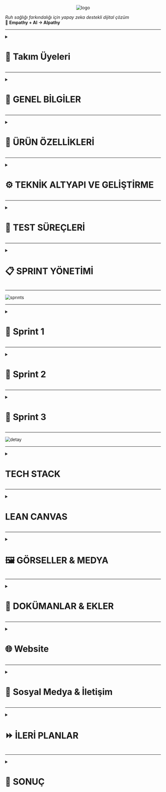 <p align="center">
  <img src="https://github.com/user-attachments/assets/4664d23e-f88c-4e9d-abd6-8cc3c7cbd031" alt="logo" />
</p>


*Ruh sağlığı farkındalığı için yapay zeka destekli dijital çözüm*  
🌱 **Empathy + AI → AIpathy**

---

<!--### 🧩 Takım İsmi
`[...]` <!-- Örn: MindCare Squad -->

<!-- ### 🖼️ Takım Logosu
`[...]` <!-- Örn: ![logo](assets/team-logo.png) -->
<details>
  <summary><h1>👥 Takım Üyeleri</h1></summary>
 
|    | <div align="center">İsim</div> | <div align="center">Rol</div> | <div align="center">İletişim</div> |
| :-----------: | :---------- | :---------- | :----------: |
| <img src="https://github.com/user-attachments/assets/2872bf8d-d092-4535-ac7d-e2e1a95d50cd" width="80" height="80"/> | Dilber Kartal | Scrum Master | [![linkedin](https://github.com/user-attachments/assets/3baa645a-33bc-4786-8327-cb0f92356f0a)](https://www.linkedin.com/in/dilberkartal/) [![GitHub](https://img.shields.io/badge/-GitHub-181717?logo=github&logoColor=white)](https://github.com/dilberkrtl) |
| <img src= "https://github.com/user-attachments/assets/5f44b19f-c839-40c0-a2a3-9201622af5b2" width="80" height="80"/> | Samed Tevin | Product Owner | [![linkedin](https://github.com/user-attachments/assets/3baa645a-33bc-4786-8327-cb0f92356f0a)](https://www.linkedin.com/in/samedtevin/) [![GitHub](https://img.shields.io/badge/-GitHub-181717?logo=github&logoColor=white)](https://github.com/samedTevin) |
| <img src="https://github.com/user-attachments/assets/9797faa1-2d9a-42bd-b8fa-b8f443bf1cdf" width="80" height="80"/> | Bengü Barış Balkan | Developer | [![linkedin](https://github.com/user-attachments/assets/3baa645a-33bc-4786-8327-cb0f92356f0a)](https://www.linkedin.com/in/bengu-baris-balkan-a17231236/) [![GitHub](https://img.shields.io/badge/-GitHub-181717?logo=github&logoColor=white)](https://github.com/BenguBarisBalkan) |
| <img src="https://github.com/user-attachments/assets/fd8a0e16-f6e7-4bb3-8567-b6288d296de0" width="80" height="80"/> | Elif Nur Arslançelik | Developer | [![GitHub](https://img.shields.io/badge/-GitHub-181717?logo=github&logoColor=white)](https://github.com/elifarslancelik) |
| <img src="https://github.com/user-attachments/assets/251695e2-db79-450a-8ecf-f76cf4e51bf0" width="80" height="80"/> | Selin Demir | Developer | [![linkedin](https://github.com/user-attachments/assets/3baa645a-33bc-4786-8327-cb0f92356f0a)](https://www.linkedin.com/in/selin-demir-961883218/) [![GitHub](https://img.shields.io/badge/-GitHub-181717?logo=github&logoColor=white)](https://github.com/Seliin366Seliin366) |
</details>

---

<details>
  <summary><h1>📌 GENEL BİLGİLER</h1></summary>

### 📱 Ürün / Uygulama İsmi
**AIpathy**  
*(Empathy kavramından ilham alınarak türetilmiştir)*

### 🧠 Ürün Logosu
<img width="1024" height="428" alt="logo_SON" src="https://github.com/user-attachments/assets/d6f43d0e-03bf-4a8e-bcd3-901ab27a6a0f" />


### 📘 Ürün Açıklaması
AIpathy, bireylerin ruh sağlığını günlük olarak izleyebilecekleri bir web platformudur. Günlük testler, yüz mimik analizi ve sesli konuşma duygu analizi gibi yapay zeka destekli yöntemlerle ruh halini analiz eder. Uygulama kişiye özel etkinlik önerileri sunar ve yüksek risk durumlarında bir sağlık kuruluşuna yönlendirir.

### 🪄 Uygulama Hikayesi
Sivil hayatta stresli, yoğun, yalnız ve monoton bir yaşam süren bireyler, genellikle ruhsal sorunlarını fark etmeden yaşamlarını sürdürür. AIpathy, bu kişilerin ruhsal durumunu her gün küçük adımlarla ölçerek erken teşhis, destek ve yönlendirme sağlar. Amaç, bireyi profesyonel yardıma ihtiyaç duymadan önce harekete geçirmektir.

### ❗ Problem ve Kullanıcı İhtiyacı
- **WHO’ya göre** dünyada yaklaşık 970 milyon insan ruhsal sorun yaşamaktadır.
- **TÜİK verilerine göre** Türkiye’de ruhsal sorun yaşayan bireylerin %65’i profesyonel destek almamaktadır.
- Psikolojik desteğe ihtiyaç duyan bireylerin %50’si (gelişmiş ülkelerde) ve %75’ten fazlası (gelişmekte olan ülkelerde) yardım alamamaktadır.
- AIpathy bu boşluğu doldurmayı hedefler.

### 🌍 Vizyon ve Misyon
- **Vizyon:** Bireylerin ruhsal sağlığını günlük olarak kolayca takip edebilecekleri güvenli ve erişilebilir bir platform sunmak.
- **Misyon:** Ruh sağlığı konusunda farkındalık yaratmak, erken teşhis sağlamak ve gerektiğinde profesyonel yönlendirme yapmak.

### 📱 Kullanım Senaryosu / Fonksiyonları
- Kullanıcı giriş yapar, günlük PHQ-9 testi çözer.
- Test sırasında yüzü analiz edilir.
- 10 saniyelik ses kaydı alınır ve analiz edilir.
- Test sonucu analiz edilir, risk skoru verilir.
- Risk düşükse etkinlik önerisi, yüksekse doktor paneline yönlendirme yapılır.
- Kullanıcı geçmiş test sonuçlarını görüntüleyebilir.

### 🔍 Temel İşlev / İkincil İşlev
- **Temel:** Günlük psikolojik testler ve AI analizleriyle ruh halinin değerlendirilmesi.
- **İkincil:** Yüz mimik analizi, sesli konuşmadan duygu çıkarımı, öneriler ve doktor yönlendirmeleri.

### 🎯 Hedef Kitle
- Üniversite öğrencileri
- Yoğun tempoda çalışan bireyler
- Psikolojik desteğe erişmekte zorlanan bireyler
- Ruhsal farkındalık kazanmak isteyen bireyler
- 18 yaş ve üzeri bireyler

### 🧍‍♂️ Kullanıcı Personaları
<!--`[...]` <!-- Persona dokümanları eklenecek -->
<table style="width: 100%; border-spacing: 24px; text-align: center;">

  <!-- Row 1 -->
  <tr>
    <td style="width: 50%;">
      <img src="https://github.com/user-attachments/assets/b8477cc4-c4bd-40ec-9387-44ab27e1c9fd" style="width: 100%; height: auto;">
    </td>
    <td style="width: 50%;">
      <img src="https://github.com/user-attachments/assets/fb5cce50-90bd-430c-a465-7f60babadfbf" style="width: 100%; height: auto;">
    </td>
  </tr>
  </table>


### 📢 Pazarlama Planı / Satış Stratejisi
- Başlangıçta ücretsiz kullanım ve temel özelliklerle beta sürüm
- Kullanıcı geri bildirimleriyle geliştirme
- İleri düzey özellikler için freemium model (pro analizler, geçmişe dönük grafikler)
- Doktor abonelik sistemi (geliştirilebilir)
- Üniversitelerle/psikolojik danışmanlık merkezleriyle iş birlikleri
</details>

---
<details>
  <summary><h1>🧠 ÜRÜN ÖZELLİKLERİ</h1></summary>

### Genel Özellikler
- Web tabanlı ve mobil uyumlu
- Günlük analiz mekanizması
- Yapay zeka destekli değerlendirme
- Sesli ve görsel analiz bir arada
- Profesyonel yönlendirme sistemi

### Kullanıcı Rolleri
- **Kullanıcı**: Giriş yapar, test çözerek analiz alır.
- **Doktor (planlanıyor)**: Yüksek riskli kullanıcıları görebilir, iletişim kurabilir.
- **Admin (planlanıyor)**: Platform yönetimi

### Güvenlik Özellikleri
- Email tabanlı doğrulama
- Giriş yapma / Kayıt olma
- Şifre kurtarma
- Verilerin güvenli saklanması

### Multi-language Desteği
- Türkçe
- İngilizce `Planlanıyor.`

---

## 🎯 AIpathy Özel Özellikler

### 📅 Günlük PHQ-9 Testi
- PHQ-9 anketi
- PDF çıkış alma
- Test zamanlayıcısı

### 🧍‍♀️ Mimik Analizi (Yüz Tanıma)
- OpenCV kullanılarak yüz algılama
- FER2013 dataset ile eğitim
- Yüzden duygu çıkarımı

### 🎤 Ses Analizi (Duygu Tespiti)
- Google Speech-to-Text API kullanımı
- TextBlob ile duygu analizi
- 10 saniyelik konuşma kaydı ile metne dönüştürme

### 📊 Risk Skoru ve Yönlendirme
- AI ile skor belirlenir
- Riskli durumlarda doktor yönlendirmesi yapılır

### 🌱 Öneri Sistemi
- Düşük riskte etkinlik önerileri (müzik, doğa yürüyüşü, meditasyon)

### 📈 Görselleştirme ve Güven Skoru
- Test sonucunun grafikle gösterilmesi (planlanıyor)
- Sistem güven skoru (planlanıyor)

## 👨‍⚕️ Doktor Paneli Özellikleri
`Planlama aşamasında`
- Riskli kullanıcıları takip etme
- Ses kaydını ve mimik analizini görme
- Not ekleme
- Görüşme başlatma

## 👤 Kullanıcı Modülü
- Giriş / Kayıt
- Profil bilgisi ekleme
- Şifre değiştirme
- Geçmiş test sonuçlarını görme
- Test PDF indirimi

## 🧪 Test ve Değerlendirme
- Test zamanlayıcısı
- Kamera-ses testi eş zamanlı çalıştırma
- Test iptal opsiyonu
- Kullanıcıdan sesli komutla test başlatma (planlanıyor)
</details>

---
<details>
  <summary><h1>⚙️ TEKNİK ALTYAPI VE GELİŞTİRME</h1></summary>

### 🔧 Kullanılan Teknolojiler
- **Python, JavaScript, HTML, CSS**
- **React.js** – Bileşen tabanlı modern kullanıcı arayüzü geliştirme framework'ü
- **Vite** – Hızlı geliştirme sunucusu ve build işlemi sağlayan modern web geliştirme aracı
- **Tailwind CSS** – Utility-first yaklaşımı ile modüler ve özelleştirilebilir CSS framework'ü
- **Google Fonts - Montserrat** – Modern, temiz ve okunabilir yazı tipi
- **Responsive Design** – Mobil uyumlu, tüm cihazlara optimize edilmiş grid + flex tabanlı arayüz yapısı

#### 🔍 Veri Bilimi ve Makine Öğrenimi
- **Pandas** – Veri temizleme ve analiz işlemleri için
- **NumPy** – Sayısal hesaplamalar ve veri manipülasyonu
- **Matplotlib / Seaborn** – Veri görselleştirme ve EDA (Exploratory Data Analysis)
- **TextBlob / VADER** – Duygu analizi için doğal dil işleme kütüphaneleri
- **OpenCV** – Görüntü işleme ve analiz
- **Scikit-learn** *(planlanıyor)* – ML modeli eğitimi ve test süreçleri
- **Jupyter Notebook** – Veri keşfi ve prototipleme için

#### 🗣️ Ses İşleme
- **Google Speech-to-Text API**
- **Elevenlabs API** – Türkçe sesli girdilerin metne çevrilmesi

#### ☁️ Backend ve Veritabanı 
- **MySQL**

#### 🤖 Yapay Zeka Destekleyici
- **Gemini AI** – Analiz sürecinde destekleyici API olarak düşünülüyor
</details>

---
<details>
  <summary><h1>🧪 TEST SÜREÇLERİ</h1></summary>

### 🔬 Test Planı

#### 📊 1. PHQ-9 Test Doğruluk Analizi
- Girdi verisiyle model çıktılarının PHQ-9 skorları ile korelasyonu
- Farklı kullanıcı tipleri için skor varyasyon analizi
- Yanıltıcı ya da eksik cevapların sonuçlara etkisi

#### 🎥 2. Kamera/Ses Entegrasyon Testleri
- Kamera/sesli kayıt başlatma/durdurma senaryoları
- Ses kaydında gecikme ve senkronizasyon testleri
- Farklı mikrofon/cihaz kombinasyonlarında stabilite testleri

#### ⚠️ 3. Edge-Case Senaryolar
- **Aşırı Sessizlik**: Uzun süreli sessizliğin sistem tepkisi (analiz başlatmama, uyarı vb.)
- **Aşırı Sesli Tepkiler**: Ani yüksek ses/tını değişimlerine karşı sistem kararlılığı
- **Karmaşık Duygular**: Hem pozitif hem negatif ifade içeren karmaşık ifadeler
- **Kötü Bağlantı**: Ağ kopması durumunda veri kaybı/test sonlandırma mantığı
- **Boş/Kısa Yanıtlar**: Yetersiz veriyle analiz yapılması durumu

#### 🔁 4. STT (Speech-to-Text) Testleri
- Türkçe'deki bölgesel aksanlarda doğruluk oranı
- Arka plan gürültüsünün etkisi
- Doğruluk yüzdesi hesaplama (WER - Word Error Rate ile)

#### 😊 5. Duygu Analizi Doğruluk Testi
- TextBlob / VADER çıktılarını manuel etiketli verilerle karşılaştırma
- Yanıltıcı cümlelerde analiz başarısı ("Sarcasm"/ironi tespiti gibi zayıf senaryolar)

#### 📱 6. UI/UX Kullanılabilirlik Testleri
- Farklı ekran çözünürlüklerinde kullanıcı arayüzü stabilitesi
- Mobil cihazlarda test akışının geçerliliği
- Geri bildirim butonları/test sonrası yönlendirme kontrolü
</details>

---
<details>
  <summary><h1>📋 SPRINT YÖNETİMİ</h1></summary>


### Ürün Vizyon Belgesi
`AIpathy.pdf` (Yüklenmiş durumda)

---

### App Map

![AIpathyAppMap](https://github.com/user-attachments/assets/d291a14e-8ee4-44f8-84e8-22b281617a59)

---

### Product Backlog

<table style="width: 100%; border-spacing: 24px; text-align: center;">

  <!-- Row 1 -->
  <tr>
    <td style="width: 50%;">
      <img src="https://github.com/user-attachments/assets/ececd35c-f571-48c1-8e7b-61e136993ece" style="width: 100%; height: auto;">
      <p>Backlog 1</p>
    </td>
    <td style="width: 50%;">
      <img src="https://github.com/user-attachments/assets/7658d1c7-d208-426d-8d53-8cd33c8b62e8" style="width: 100%; height: auto;">
      <p>Backlog 2</p>
    </td>
  </tr>

  <!-- Row 2 -->
  <tr>
    <td>
      <img src="https://github.com/user-attachments/assets/b2df357a-77f5-45f0-8b68-418b872fc799" style="width: 100%; height: auto;">
      <p>Backlog 3</p>
    </td>
    <td>
      <img src="https://github.com/user-attachments/assets/1881dc38-6b7b-4149-a765-9b561563c61d" style="width: 100%; height: auto;">
      <p>Backlog 4</p>
    </td>
  </tr>

  <!-- Row 3 -->
  <tr>
    <td>
      <img src="https://github.com/user-attachments/assets/af6078ca-4232-4a62-bcc8-77914dd8fb96" style="width: 100%; height: auto;">
      <p>Backlog 5</p>
    </td>
    <td>
      <img src="https://github.com/user-attachments/assets/491b732f-6ca0-4c70-a492-3e2977a2b811" style="width: 100%; height: auto;">
      <p>Backlog 6</p>
    </td>
  </tr>

  <!-- Row 4 -->
  <tr>
    <td>
      <img src="https://github.com/user-attachments/assets/35320799-5909-4ace-8cc3-7a623fd36981" style="width: 100%; height: auto;">
      <p>Backlog 7</p>
    </td>
    <td>
      <img src="https://github.com/user-attachments/assets/ca2b545c-0f21-4167-8678-215ea9622c8e" style="width: 100%; height: auto;">
      <p>Backlog 8</p>
    </td>
  </tr>

  <!-- Row 5 -->
  <tr>
    <td>
      <img src="https://github.com/user-attachments/assets/e010b5bd-8830-47fe-a6ea-2d50cc8339ab" style="width: 100%; height: auto;">
      <p>Backlog 9</p>
    </td>
    <td>
      <img src="https://github.com/user-attachments/assets/4dfe85f4-b3af-400f-820d-92a35efd9d92" style="width: 100%; height: auto;">
      <p>Backlog 10</p>
    </td>
  </tr>
</table>


---

### Daily Scrum Notları
`Whatsapp üzerinden gerçekleştirilmektedir.`
</details>

---
![sprınts](https://github.com/user-attachments/assets/193dc9d3-c15c-4177-a191-6d1fbf7a21ff)

---


<details>
  <summary><h1>🚀 Sprint 1</h1></summary>

  ---
<details>
    <summary><h2>Ekran Görüntüleri</h2></summary>

### Ana Sayfa
<table style="width: 100%; border-spacing: 24px; text-align: center;">

  <!-- Row 1 -->
  <tr>
    <td style="width: 50%;">
      <img src="https://github.com/user-attachments/assets/a634f112-6fbe-4ac3-b7bc-8a79f860accf" style="width: 100%; height: auto;">
      <p>Anasayfa 1</p>
    </td>
    <td style="width: 50%;">
      <img src="https://github.com/user-attachments/assets/8954e3e5-2760-43c6-abbc-892b500e831c" style="width: 100%; height: auto;">
      <p>Anasayfa 2</p>
    </td>
        <td style="width: 50%;">
      <img src="https://github.com/user-attachments/assets/6f3b1a97-117a-4d01-bac7-3a09df74b86e" style="width: 100%; height: auto;">
      <p>Anasayfa 3</p>
    </td>
  </tr>
</table>

---
### Giriş Yap Sayfası
![login](https://github.com/user-attachments/assets/8154cc5b-0c21-4803-90b8-edd21ae33da9)

---
### Kullanıcı Sayfası
![kullanıcı_page](https://github.com/user-attachments/assets/ec7a11c6-6953-41bd-ae9c-685b0e90d1e8)

---
### Doktor Sayfası
![doktor_page](https://github.com/user-attachments/assets/1d65067a-ec01-4116-acad-76c142f11352)

---
### Logo
![logo](https://github.com/user-attachments/assets/e692cb15-8d6a-41e7-99d7-8f6143784f7c)

  
</details>

---
<details>
      <summary><h2>Sprint 1 Backlog</h2></summary>
<table style="width: 100%; border-spacing: 24px; text-align: center;">

  <!-- Row 1 -->
  <tr>
    <td style="width: 50%;">
      <img src="https://github.com/user-attachments/assets/65fefcbe-c92d-4fdc-a9a2-f381b2041b5e" style="width: 100%; height: auto;">
    </td>
    <td style="width: 50%;">
      <img src="https://github.com/user-attachments/assets/2101b476-3401-4e10-b937-c2298bb6c4d8" style="width: 100%; height: auto;">
    </td>
  </tr>
  </table>
  </details>
  
---
<details>
      <summary><h2>Sprint 1 Daily Scrum</h2></summary>
 Daily scrum ekran görüntüleri: https://drive.google.com/drive/folders/1V2aDpiHToAQtLAmg0jeQKVFUCjDs7rAk?usp=sharing

  </details>

---

  <details>
    <summary><h2>📉 Burndown Grafikleri</h2></summary>

![sprint1_Burndown](https://github.com/user-attachments/assets/ce72ba6a-1657-49b1-b982-7bf9b0a8559b)

  </details>

---


**Sprint Notları:**
### ✅ Ürün ve Takım Süreci

- Takım ile birlikte ürün fikri beyin fırtınası yapılarak belirlendi.
- Ürün ismi olarak **"AIpathy"** seçildi ve oylama ile onaylandı.
- Basit bir logo tasarlandı, geliştirme sürecinde iyileştirilecek.
- Ürün tanımı, vizyonu ve amacı netleştirildi ve dökümantasyon haline getirildi.
- Ürün için hedef kitle tanımlandı (ör: genç yetişkin bireyler, mental destek arayan kullanıcılar) ve belgeye aktarıldı.
- Kullanıcı ihtiyaçlarını temsil eden **persona**(lar) oluşturuldu ve dokümante edildi.
- Takım içi roller netleştirildi: ML, Frontend, Backend, Deploy & Testing.
- GitHub reposu oluşturuldu ve `README.md` içerisine kurulum ve proje bilgileri eklendi.

---

### 🧠 Veri Bilimi / ML Çalışmaları

- PHQ-9 ve depresyon tespiti için toplam **3 veri seti** belirlendi.
- Veriler temizlendi, eksik veriler kontrol edildi ve kullanılabilir formatta etiketler eklendi/
- Seçilen veri setleri detaylı şekilde incelendi, uygun olmayan veriler elendi.
- **EDA (Exploratory Data Analysis)** süreci başlatıldı *(devam ediyor)*.
- STT (Speech-to-Text) altyapısı kuruldu. Türkçe sesli girdiler **ElevenLabs API** ile yazıya dönüştürülüyor.
- Duygu analizi modülü ve ML modeli eğitimi **Sprint 2'ye** aktarıldı.

---

### 💻 Proje Altyapısı ve Kurulum

- React.js + Vite kurulumu tamamlandı.
- Tailwind CSS entegrasyonu yapıldı.
- React Router DOM ile sayfa yönlendirmesi kuruldu.
- Frontend dosya ve klasör yapısı yapılandırıldı.
- Google Fonts (Montserrat) entegre edildi.
- Renk paleti ve animasyonlar belirlendi.
- Mobil uyumlu (responsive) tasarım başlatıldı.

---

### 🎨 UI & UX Çalışmaları

- Renk paleti oluşturuldu (lavanta, pastel mavi, açık yeşil, açık gri).
- Header, Footer, Hero bileşenleri tamamlandı.
- **Landing Page** bileşenleri tasarlandı.
- **Login** ekranı UI tasarımı ve validasyon kuralları tamamlandı.
- **Register** ekranı UI tasarımı tamamlandı.
- Kullanıcı tipi seçimi (User / Doctor) eklendi.
- Animasyonlar ve geçiş efektleri eklendi.

---

### 🔐 Kimlik Doğrulama Sistemi

- Login ve Register işlemleri yazıldı.
- JWT token üretimi ve yönetimi tamamlandı.
- Şifre güvenliği için **bcrypt hashing** sistemi entegre edildi.
- Token ve rol bazlı yetkilendirme için **middleware** fonksiyonları yazıldı.

---

### 📊 Dashboard & API Entegrasyonu

- Kullanıcı ve doktor panelleri tasarlandı.
- Backend endpoint'leri ile API bağlantısı sağlandı.
- Hata yönetimi ve yardımcı fonksiyonlar geliştirildi.
- Swagger kurulumu yapıldı, tüm endpoint’ler dökümante edildi.
- Swagger arayüzü üzerinden **manuel testler** gerçekleştirildi.

---

### 🛠️ Backend Geliştirme

- Kullanıcı kayıt, giriş, şifre sıfırlama, token doğrulama sistemleri geliştirildi.
- Rol bazlı erişim kontrolleri tamamlandı.
- MySQL kurulumu yapıldı, tablo yapısı oluşturuldu.
- SQL export dosyası hazırlandı ve versiyon kontrolüne dahil edildi.

---

### 🌐 Yayınlama ve Barındırma

- **Alan adı:** `aipathy.ai` domaini satın alındı.
- **Plesk Panel:** Hosting ve yönetim altyapısı yapılandırıldı.
- `vite build` sonrası çıkan dosyalar ile proje canlıya alındı.

---

- **Sprint İçinde Tamamlanması Beklenen Puan:**
  * `195` Puan

- **Sprint İçinde Tamamlanan Puan:**
  * `180` Puan

- **Sprint Gözden Geçirilmesi:**
  * ML tarafında temel veri altyapısı hazırlandı
  * STT entegrasyonu başarıyla tamamlandı
  * Web ve backend altyapısı büyük ölçüde kuruldu
  * EDA devam ediyor, duygu analizi ve model eğitimi sonraki sprinte kaydırıldı

- **Sprint Katılımcıları:**
    * Dilber	Kartal, Elif Nur	Arslançelik, Selin	Demir, Bengü Barış	Balkan, Samed	Tevin

- **Sprint Retrospektifi:**
  * ✅ Teknik temel başarıyla atıldı
  * ⏳ EDA tamamlandığında ML tarafı modelleme aşamasına geçebilecek
  * 📌 Sprint 2 için öncelik: Duygu analizi entegrasyonu + ilk model prototipi
</details>

----

<details>
  <summary><h1>🚀 Sprint 2</h1></summary>

  ---
<details>
    <summary><h2>Ekran Görüntüleri</h2></summary>
  
  ### Ana Sayfa
<table style="width: 100%; border-spacing: 24px; text-align: center;">

  <!-- Row 1 -->
  <tr>
    <td style="width: 50%;">
      <img src="https://github.com/user-attachments/assets/ead58d00-bf74-4980-b914-8d5ea452b4e1" style="width: 100%; height: auto;">
      <p>Anasayfa 1</p>
    </td>
    <td style="width: 50%;">
      <img src="https://github.com/user-attachments/assets/b9fc0a94-9770-435f-b4ac-c0c03f95f30d" style="width: 100%; height: auto;">
      <p>Anasayfa 2</p>
    </td>
        <td style="width: 50%;">
      <img src="https://github.com/user-attachments/assets/c0fdc178-302f-4010-a06c-ad88ce7d82e1" style="width: 100%; height: auto;">
      <p>Anasayfa 3</p>
    </td>
  </tr>
</table>

---
### Giriş Yap Sayfası
![login](https://github.com/user-attachments/assets/95b99884-5697-4747-8405-66b3ca817e87)

---
### Şifremi Unuttum Sayfası
![password](https://github.com/user-attachments/assets/521c1d4f-60ed-461a-aa49-c289877baae4)

---
### Kayıt Ol Sayfası
![register](https://github.com/user-attachments/assets/df235558-8234-4e57-9c11-d419357693b8)

---
### Genel Bakış Sayfası
![dashboard](https://github.com/user-attachments/assets/2088f0d7-08fa-4f43-a5e0-d3ccf4cadd54)

---
### Ai Asistan Sayfası
![ai](https://github.com/user-attachments/assets/b9b722e1-9934-47d4-b2c1-b87d888c7fab)

---
### Testler Sayfası
![test](https://github.com/user-attachments/assets/269a6e0e-bd86-4a08-bffc-737208984029)

---
### Ayarlar Sayfası
![settings](https://github.com/user-attachments/assets/7fe75acc-f512-404a-b56f-7e06e9d7339a)

</details>

---
<details>
      <summary><h2>Sprint 2 Daily Scrum</h2></summary>
Daily scrum ekran görüntüleri: https://drive.google.com/drive/folders/1rfYZUojwLwtIV_8ZCfEu_0Kug4CaycU4?usp=sharing

  </details>

---
  <details>
    <summary><h2>📉 Burndown Grafikleri</h2></summary>

![Burndown Chart](https://github.com/user-attachments/assets/f4bd5429-e160-40e2-9c25-c570a1b7ccd3)


  </details>


---

**Sprint Notları:**
### 🧭 Ürün ve Planlama Süreçleri

* Web sitesinde yer alacak tüm sayfalar belirlendi ve içerikleri netleştirildi.
* Uygulama için ürün haritası oluşturuldu.
* Her sayfa için ön yüz tasarım planı yapıldı.
* İncelenecek psikolojik testler araştırıldı ve kategorilere ayrıldı.
* Her test kategorisine ait veri setleri hazırlandı ve içerikleri düzenlendi.

---

### 🎨 Frontend (Ön Yüz) Geliştirmeleri

* Kullanıcı ve doktor dashboard bileşenleri modern ve işlevsel biçimde tasarlandı.
* Logo ve marka görselleri oluşturularak arayüzle entegre edildi.
* Testler sayfası kullanıcı dostu şekilde kartlar ve yönlendirme butonlarıyla geliştirildi.
* Scroll-to-bottom fonksiyonu ve tab geçişleri gibi kullanıcı deneyimini artıran detaylar eklendi.
* Yapay zeka destekli sohbet arayüzü (chat interface) tasarlandı.
* Tüm arayüzde UI/UX tasarımları (butonlar, formlar, renkler, tipografi) yenilendi.
* Profil ve ayarlar sayfalarında görsel ve fonksiyonel iyileştirmeler yapıldı.
* Mobil/tablet/masaüstü için responsive optimizasyonlar tamamlandı.
* Kod refactor işlemleriyle okunabilirlik ve sürdürülebilirlik artırıldı.
* CI/CD entegrasyonu ile otomatik build & deploy sistemleri kuruldu.
* Güvenlik açıkları (client-side manipulation) giderildi.
* Performans optimizasyonları ve genel hata ayıklamaları yapıldı.

---

### 🔐 Backend (Arka Yüz) Geliştirmeleri

* JWT ile kimlik doğrulama, oturum yönetimi ve şifreleme altyapısı geliştirildi.
* Kullanıcı, doktor, analiz ve test gibi temel veri modelleri oluşturuldu.
* RESTful API endpoint'leri geliştirildi ve Swagger dokümantasyonu hazırlandı.
* Veritabanı şemaları ve ilişkileri tasarlandı, optimizasyonlar yapıldı.
* Sequelize, migration, connection pooling ve veri doğrulama süreçleri entegre edildi.
* Şifre sıfırlama, e-posta güncelleme, doğrulama gibi gelişmiş kullanıcı özellikleri eklendi.
* Hata yönetimi, validasyon mekanizmaları ve rate limiting güvenlik önlemleri entegre edildi.
* XSS/CSRF gibi güvenlik açıklarına karşı korumalar uygulandı.
* Docker & docker-compose ile container tabanlı geliştirme ortamı kuruldu.
* CI/CD süreçleri backend için de yapılandırıldı.
* Kod temizliği, refactor ve sürdürülebilirlik iyileştirmeleri yapıldı.

---

### 📊 Veri ve Modelleme Çalışmaları (ML)

* Gönderilen verilerle ilk modeller eğitildi.
* Farklı veri kaynaklarını işlemek için ML pipeline oluşturuldu.
* STT (Speech-to-Text) ile Gemini entegrasyonu sağlandı.
* MP3 ses verilerinden duygu analizi alabilen sistem geliştirildi.
* STT + duygu analiz modelleri için ilk API yazıldı.
* Yapay veriler oluşturulup normalize edilerek ön işlemden geçirildi.

---

### ⚙️ Diğer Teknik Geliştirmeler

* Sayfa ve bileşen geçişleri optimize edildi.
* Şifre sıfırlama, güncelleme ve e-posta yönetim arayüzü geliştirildi.
* Birim, entegrasyon ve API testleri yazıldı.
* Qodana ile frontend-backend hata analizi yapıldı ve düzeltmeler sağlandı.

---
 
- **Sprint İçinde Tamamlanması Beklenen Puan:**
  * `275` Puan

- **Sprint İçinde Tamamlanan Puan:**
  * `275` Puan

- **Sprint Gözden Geçirilmesi:**

    * Web sitesinin mimarisi detaylandırıldı, sayfa yapıları netleştirildi.
    * Psikolojik testler detaylı biçimde sınıflandırıldı, test başlıkları ve içerikleri üretildi.
    * Yapay zeka modüllerinde duygu analizi sisteminin temel entegrasyonu sağlandı.
    * STT modeli başarıyla çalıştırıldı, ses kaydından analiz alınmaya başlandı.
    * Frontend tarafında modern ve kullanıcı dostu test ekranları geliştirildi.
    * Arayüzler hem işlevsel hem de estetik hale getirildi.
    * Backend tarafında şifre sıfırlama, kimlik doğrulama ve veri yönetimi modülleri geliştirildi.
    * Veritabanı yapısı oturtuldu, tüm modellerle entegre edildi.
    * Otomasyon ve güvenlik açısından tüm platform CI/CD, Docker ve güvenlik önlemleriyle donatıldı.
    * İlk yapay zeka API’leri çalışır hale getirildi.
    * Proje teknik temelde işlevsel hale geldi, sonraki sprintte duygu modeli geliştirmesi yapılacak.

- **Sprint Katılımcıları:**
    * Dilber	Kartal, Elif Nur	Arslançelik, Selin	Demir, Bengü Barış	Balkan, Samed	Tevin

- **Sprint Retrospektifi:**
    #### 🔧 **Backend**

     * Yeni test tipleri için `validTypes` ve validasyon yapısına `narsisizm_testi`, `borderline_kisilik_testi` gibi seçenekler eklenecek.
     * ENUM alanlar güncellenerek veritabanı yapısı esnetilecek.
     * Test sonuçlarının yorumlanması için yeni analiz fonksiyonları yazılacak.

    #### 🎨 **Frontend**

     * Test sonucu ekranında görsel destekli mini sonuç kutucuğu, altında “Sonuçlarım sayfasına git” yönlendirmesi ile birlikte gösterilecek.
     * “Diğer Testlere Göz At” ve “Terapistin ile Eşleş” butonları eklenecek.
     * Scrollable (yatay kaydırmalı) test kutucukları için Swiper.js veya Glide.js gibi kütüphanelerden biri kullanılacak.
     * Sayfa içerikleri için modern UI/UX bileşenleriyle tasarım güçlendirilecek.

    #### 📄 **İçerik Geliştirmeleri**

     * “Hastalıklar Bilgilendirme”, “Hakkımızda”, “Bize Katılın”, “Nasıl Çalışır”, “Sıkça Sorulan Sorular” gibi sayfaların içerikleri yazılacak ve sistemde kullanılabilir hale getirilecek.

    #### 🛡 **Güvenlik ve Performans**

     * API güvenliği için input kontrolü, rate limit, CORS yapılandırmaları güncellenecek.
     * Loglama, hata takibi ve sağlık kontrol sistemleri kurulacak.
     * API’lerde versiyonlama, pagination, caching ve sıralama özellikleri eklenecek.
     * PM2, Docker, CI/CD ile production ortamına geçiş süreci başlatılacak.
</details>

----

<details>
  <summary><h1>🚀 Sprint 3</h1></summary>

  ---
<details>
    <summary><h2>Ekran Görüntüleri</h2></summary>
 
### Ana Sayfa Sayfası
<table style="width: 100%; border-spacing: 24px; text-align: center;">

  <!-- Row 1 -->
  <tr>
    <td style="width: 50%;">
      <img src="https://github.com/user-attachments/assets/11cba52b-c610-4e28-9e0a-bb6f44fae27a" style="width: 100%; height: auto;">
    </td>
    <td style="width: 50%;">
      <img src="https://github.com/user-attachments/assets/34e48d58-6bee-4ae1-b339-84098ba3d284" style="width: 100%; height: auto;">
    </td>
        <td style="width: 50%;">
      <img src="https://github.com/user-attachments/assets/89c024ab-619a-498d-8c1c-5ce8d10dfa11" style="width: 100%; height: auto;">
    </td>
  </tr>
  <tr>
    <td style="width: 50%;">
      <img src="https://github.com/user-attachments/assets/b3c8ce9c-137d-4e45-80a5-fbd4d290d730" style="width: 100%; height: auto;">
    </td>
    <td style="width: 50%;">
      <img src="https://github.com/user-attachments/assets/8631ffd7-8ae8-4be1-a310-b6344c760fd0" style="width: 100%; height: auto;">
    </td>
      <td style="width: 50%;">
        <img src="https://github.com/user-attachments/assets/be0ca1ca-5c89-464b-bf95-fc23fe5c9e65" style="width: 100%; height: auto;">
    </td>
  </tr>
  <tr>
    <td style="width: 50%;">
      <img src="https://github.com/user-attachments/assets/81b91f7b-b4ed-4bc2-82cf-dbe94a26c646" style="width: 100%; height: auto;">
    </td>
    <td style="width: 50%;">
      <img src="https://github.com/user-attachments/assets/927fc85c-c3c8-4527-adb8-aac17bfe303b" style="width: 100%; height: auto;">
    </td>
        <td style="width: 50%;">
      <img src="https://github.com/user-attachments/assets/52d6acc4-d92d-4348-8bfd-af83dd2a8b7f" style="width: 100%; height: auto;">
    </td>
  </tr>
  <tr>
    <td style="width: 50%;">
      <img src="https://github.com/user-attachments/assets/4426154f-d06a-485d-8a3f-ae4b86037ac6" style="width: 100%; height: auto;">
    </td>
    <td style="width: 50%;">
      <img  <img width="1838" height="895" alt="anasayfa (11)" src="https://github.com/user-attachments/assets/081f9c83-7e49-4d6c-acb6-632e061310ae" />
    </td>
  </tr>
  </table>

---
### Hastalıklar Sayfası
<table style="width: 100%; border-spacing: 24px; text-align: center;">

  <!-- Row 1 -->
  <tr>
    <td style="width: 50%;">
      <img src="https://github.com/user-attachments/assets/5749bef0-cea6-4dea-8165-32544ddba0ae" style="width: 100%; height: auto;">
    </td>
    <td style="width: 50%;">
      <img src="https://github.com/user-attachments/assets/2a4532c2-2b69-4acc-bf65-44ba32511710" style="width: 100%; height: auto;">
    </td>
  </tr>
</table>

---
### Hakkımızda Sayfası
<table style="width: 100%; border-spacing: 24px; text-align: center;">

  <!-- Row 1 -->
  <tr>
    <td style="width: 50%;">
      <img src="https://github.com/user-attachments/assets/08f9f62a-ee8f-4c71-a7bd-ff500a9529ed" style="width: 100%; height: auto;">
    </td>
    <td style="width: 50%;">
      <img src="https://github.com/user-attachments/assets/3a9a5ecd-680b-451f-8189-e263c1d98453" style="width: 100%; height: auto;">
    </td>
        <td style="width: 50%;">
      <img src="https://github.com/user-attachments/assets/9a04f024-0517-4d73-91b4-37aabcda1b8a" style="width: 100%; height: auto;">
    </td>
        <td style="width: 50%;">
      <img src="https://github.com/user-attachments/assets/396d5afe-bfd6-4e31-a2dd-56ac171dae5e" style="width: 100%; height: auto;">
    </td>
    <td style="width: 50%;">
      <img src="https://github.com/user-attachments/assets/30315ad3-9ed0-451d-ab74-421bf50b6f1c" style="width: 100%; height: auto;">
    </td>
        <td style="width: 50%;">
      <img  src="https://github.com/user-attachments/assets/dfe915f5-d19c-4b13-a481-8fd51076f99a" style="width: 100%; height: auto;">
    </td>
  </tr>
</table>

---
### Nasıl Çalışır? Sayfası
<table style="width: 100%; border-spacing: 24px; text-align: center;">

  <!-- Row 1 -->
  <tr>
    <td style="width: 50%;">
      <img src="https://github.com/user-attachments/assets/0c7b1e70-b6ec-4aa0-8ece-08e616815bce" style="width: 100%; height: auto;">
    </td>
    <td style="width: 50%;">
      <img src="https://github.com/user-attachments/assets/bf54d22d-18b3-4768-95de-68f781d23c00" style="width: 100%; height: auto;">
    </td>
        <td style="width: 50%;">
      <img src="https://github.com/user-attachments/assets/7c6816bb-83f5-48a8-9530-70ab4b39ed54" style="width: 100%; height: auto;">
    </td>        
    <td style="width: 50%;">
      <img src="https://github.com/user-attachments/assets/4b1c4978-0697-4763-85f5-df8993f0d52b" style="width: 100%; height: auto;">
    </td>
  </tr>
</table>

---
### Sıkça Sorulan Sorular Sayfası
<table style="width: 100%; border-spacing: 24px; text-align: center;">

  <!-- Row 1 -->
  <tr>
    <td style="width: 50%;">
      <img src="https://github.com/user-attachments/assets/2a9346df-bcab-4938-8653-7881b435bfe8" style="width: 100%; height: auto;">
    </td>
    <td style="width: 50%;">
      <img src="https://github.com/user-attachments/assets/7c13e2ac-4684-4371-bed0-a8762afc63e5" style="width: 100%; height: auto;">
    </td>
        <td style="width: 50%;">
      <img src="https://github.com/user-attachments/assets/112fc5aa-7b95-4b31-a02b-0b046d61e398" style="width: 100%; height: auto;">
    </td>
  </tr>
</table>

---
### Testler Sayfası
<table style="width: 100%; border-spacing: 24px; text-align: center;">

  <!-- Row 1 -->
  <tr>
    <td style="width: 50%;">
      <img src="https://github.com/user-attachments/assets/706cdd36-2f7d-4ef3-83a2-f695eabc2ebc" style="width: 100%; height: auto;">
    </td>
    <td style="width: 50%;">
      <img src="https://github.com/user-attachments/assets/fad86de7-c124-4104-8fe8-d2745e7b3582" style="width: 100%; height: auto;">
    </td>
        <td style="width: 50%;">
      <img  src="https://github.com/user-attachments/assets/e11cac98-014e-44b7-b2b7-5e83efd77b8b" style="width: 100%; height: auto;">
    </td>
  </tr>
</table>

---
### Blog Sayfası
<table style="width: 100%; border-spacing: 24px; text-align: center;">

  <!-- Row 1 -->
  <tr>
    <td style="width: 50%;">
      <img src="https://github.com/user-attachments/assets/3aa58d16-fd0a-4ff3-8061-accd1c9c5f57" style="width: 100%; height: auto;">
    </td>
    <td style="width: 50%;">
      <img src="https://github.com/user-attachments/assets/e2d3dcd9-79df-488e-abe2-f63b259035ee" style="width: 100%; height: auto;">
  </tr>
</table>


---
### Giriş - Kayıt Ol Sayfası - Şifremi Unuttum
<table style="width: 100%; border-spacing: 24px; text-align: center;">

  <!-- Row 1 -->
  <tr>
    <td style="width: 50%;">
      <img src="https://github.com/user-attachments/assets/2e4bb852-953b-426d-9c71-a16048343fa0" style="width: 100%; height: auto;">
    </td>
    <td style="width: 50%;">
      <img src="https://github.com/user-attachments/assets/2be6e262-6b33-4fb2-98c7-5e9ff51fa450" style="width: 100%; height: auto;">
    </td>
        <td style="width: 50%;">
      <img src="https://github.com/user-attachments/assets/07af00fa-ca85-479d-b64f-807321ca5c59" style="width: 100%; height: auto;">
    </td>
  </tr>
</table>


---
### Kullanıcı Paneli Sayfası
<table style="width: 100%; border-spacing: 24px; text-align: center;">

  <!-- Row 1 -->
  <tr>
    <td style="width: 50%;">
      <img src="https://github.com/user-attachments/assets/bf1e5e2b-181f-4636-bb29-5a872e19b438" style="width: 100%; height: auto;">
      <p>Kullanıcı Paneli Hastalar Sayfası 1</p>
    </td>
    <td style="width: 50%;">
      <img src="https://github.com/user-attachments/assets/8d61b853-c994-44c8-9cb6-5ace2d03071f" style="width: 100%; height: auto;">
      <p>Kullanıcı Paneli Testler Sayfası 1</p>
    </td>
    <td style="width: 50%;">
      <img  src="https://github.com/user-attachments/assets/df452939-932a-4adb-9725-0b8e024a280a" style="width: 100%; height: auto;">
      <p>Kullanıcı Paneli Ai Sohbet Sayfası 1</p>
    </td>
  </tr>
</table>

---
### Doktor Paneli Sayfası
<table style="width: 100%; border-spacing: 24px; text-align: center;">

  <!-- Row 1 -->
  <tr>
    <td style="width: 50%;">
      <img src="https://github.com/user-attachments/assets/ddacafb4-30ea-41ec-9e95-00267c72f37d" style="width: 100%; height: auto;">
      <p>Doktor Paneli Hastalar Sayfası</p>
    </td>
    <td style="width: 50%;">
      <img src="https://github.com/user-attachments/assets/43d28a09-7798-4946-b930-9fc7b3ab438e" style="width: 100%; height: auto;">
      <p>Doktor Paneli Analitik Sayfası</p>
    </td>
    <td style="width: 50%;">
      <img src="https://github.com/user-attachments/assets/8c62bc6e-1aec-4aa8-be29-697e4e760bc6" style="width: 100%; height: 
auto;">
      <p>Doktor Paneli Ai Sohbet Sayfası</p>
    </td>
    <td style="width: 50%;">
      <img src="https://github.com/user-attachments/assets/57601365-86c8-48f6-9b0d-2f87bf84ebc3" style="width: 100%; height: auto;">
      <p>Doktor Paneli Uyarılar Sayfası</p>
    </td>
  </tr>
</table>


---
### Ayarlar Sayfası
<table style="width: 100%; border-spacing: 24px; text-align: center;">

  <!-- Row 1 -->
  <tr>
    <td style="width: 50%;">
      <img src="https://github.com/user-attachments/assets/f065d850-1998-4faf-9c90-122036184e3f" style="width: 100%; height: auto;">
    </td>
  </tr>
</table>


---
### Veri Tabanı Kısmı
<table style="width: 100%; border-spacing: 24px; text-align: center;">

  <!-- Row 1 -->
  <tr>
    <td style="width: 50%;">
      <img src= "https://github.com/user-attachments/assets/55f676b4-05d3-450d-8363-4d319a434920" style="width: 100%; height: auto;">
    </td>
    <td style="width: 50%;">
      <img src = "https://github.com/user-attachments/assets/663ff32f-7368-4a8a-ba9f-f5ae265cfad6" style="width: 100%; height: auto;">
    </td>
    <td style="width: 50%;">
      <img src="https://github.com/user-attachments/assets/83977753-47f4-4fec-a28a-7dff4df1bab4" style="width: 100%; height: auto;">
    </td>
    <td style="width: 50%;">
      <img src="https://github.com/user-attachments/assets/9c8e2ac4-05a0-4028-bd19-79da1b1e33c2" style="width: 100%; height: auto;">
    </td>
  </tr>
</table>

---
</details>

---
<details>
      <summary><h2>Sprint 3 Daily Scrum</h2></summary>
Daily scrum ekran görüntüleri: https://drive.google.com/drive/folders/1bY7WiM6iaL0W1ZrV7SX0SEFU9XpbAb5V?usp=sharing

  </details>

---
  <details>
    <summary><h2>📉 Burndown Grafikleri</h2></summary>
<img width="1838" height="625" alt="sprint3_Burndown" src="https://github.com/user-attachments/assets/4d8c6e53-9ea3-474c-8ea4-f732941e8751" />


  </details>

---

- **Sprint Notları:**
* API güvenliği kapsamında rate limiting, input validation (express-validator), CORS yapılandırması ve Helmet ile HTTP güvenlik başlıkları eklendi.  
* Loglama, hata takibi, sağlık kontrolleri ve performans izleme mekanizmaları aktif edildi.  
* Üretim ortamı PM2, Docker ve CI/CD entegrasyonları ile yapılandırılarak optimize edildi.  
* API’ye pagination, arama, sıralama, caching ve versiyonlama özellikleri başarıyla eklendi.  
* Psikolojik test modülleri entegre edilerek sonuç gösterimi ve skor hesaplama sistemleri geliştirildi.  
* Blog sistemi oluşturularak yazı listeleme, detay sayfası, kategori filtreleme ve popüler içerik özellikleri entegre edildi.  
* Scikit-learn ile eğitilen modeller, FastAPI üzerinden çalışan backend'e entegre edildi.  
* Ses analizi modülü geliştirildi; MIME türü kontrolü, maksimum boyut sınırı (10MB) ve duygu analizi entegrasyonu sağlandı.  
* Dosya yükleme sistemi oluşturuldu ve yüklenen içeriklerin yönetimi `fs` üzerinden sağlandı.  
* JWT tabanlı kimlik doğrulama, bcryptjs ile şifreleme ve RBAC ile rol tabanlı erişim sistemi kuruldu.  
* Frontend tarafında test senaryoları yazılarak test yönetimi başlatıldı.  
* UI/UX revizyonları tamamlandı; gösterge paneli ve genel arayüz iyileştirildi.  
* Sosyal medya hesapları açılarak tanıtım süreci başlatıldı.  
* Teknoloji yığını (tech stack), iş modeli (business model) ve uygulama haritası (app map/tree) belgelendi.  
* Girişime dönüşüm süreci kapsamında yalın kanvas (Lean Canvas) dokümanı hazırlandı.  
* Uygulama için yeni logo tasarlanarak frontend'e entegre edildi.  
* Kullanıcı Sözleşmesi, Gizlilik Politikası ve Çerez Politikası hazırlandı.  
* GitHub deposu proje yapısına uygun olarak düzenlendi.  
* Demo videosu hazırlanması için planlamalar yapıldı.(ingilizce - Türkçe)

- **Sprint İçinde Tamamlanması Beklenen Puan:**
  * `295` Puan

- **Sprint İçinde Tamamlanan Puan:**
  * `295` Puan

- **Sprint Gözden Geçirilmesi:**
   * Genel olarak sprint hedeflerine ulaşıldı.  
   * Görsel işleme ve videodan duygu analizi tamamlanamadı, gelecek sprintlere bırakıldı.  
   * Yeni rahatsızlık testleri ve veri ön işleme başarıyla tamamlandı.  
   * Doktor paneli işlevsel, ancak hasta-uzman seans entegrasyonu için çalışmalar devam ediyor.
   * Planlanan modüllerin büyük kısmı başarıyla tamamlandı.  
   * Görsel işleme ve videodan duygu analizi kısmı sprint içinde tamamlanamadı.  
   * Mimik analizi ve seans sistemi gibi ileri seviye fonksiyonlar için altyapı çalışmaları başlatıldı.  
   * Uygulamanın ürünleşmesi ve girişim haline gelmesi yönünde büyük adımlar atıldı (tanıtım sitesi, sosyal medya, yalın kanvas, yasal belgeler).

- **Sprint Katılımcıları:**
    * Dilber	Kartal, Elif Nur	Arslançelik, Selin	Demir, Bengü Barış	Balkan, Samed	Tevin

- **Sprint Retrospektifi:**
   * **İyi:** Teknik altyapı güçlendirildi, ürün kimliği oluşturuldu ve tanıtım faaliyetleri başlatıldı.  
   * **Zorlayıcı:** Mimik analizi ve görsel işleme süreçlerinde zaman kısıtı yaşandı.  
   * **Öğrenilenler:** Uygulama sadece teknik değil, aynı zamanda bir girişim olarak da planlanmalı.  
   * **İyileştirme:** Erken planlama ile eksik kalan analiz modüllerine daha fazla odak sağlanabilir.
</details>

----

![detay](https://github.com/user-attachments/assets/9e2f5692-3ccd-4a4b-bdce-ee5ec3f22085)

----
<details>
  <summary><h1>TECH STACK</h1></summary>
<img width="7104" height="2786" alt="aipathyStack" src="https://github.com/user-attachments/assets/7a81a54d-a8ec-460f-bd12-a53feec224a5" />

</details>

----
<details>
  <summary><h1>LEAN CANVAS</h1></summary>
<img width="6352" height="4254" alt="AipathyBusiness" src="https://github.com/user-attachments/assets/3d6a1e95-d481-4fd9-bcd0-06e47fdec391" />
</details>

----
<details>
  <summary><h1>🖼️ GÖRSELLER & MEDYA</h1></summary>

- Tanıtım Videosu  

https://github.com/user-attachments/assets/1a2f0ae5-c074-488f-86af-1f7bbf0589d3



### 🎨 Tasarım & Marka Renk Paleti
| Amaç             | Renk Kodları |
|------------------|--------------|
| Arka Plan        | `#1c1c1e`    |
| Vurgu Rengi      | `#32cd32`    |
| Ana Metin        | `#f5f5f5`    |
| Kart Arka Planı  | `#2a2a2c`    |
| İkincil Metin    | `#d1d1d1`    |
</details>

---
<details>
  <summary><h1>📎 DOKÜMANLAR & EKLER</h1></summary>

- [AIpathy Dökumanı](https://github.com/user-attachments/files/21163464/AIpathy.pdf)
- [Gizlilik Sözleşmesi](https://github.com/user-attachments/files/21566715/GIZLILIK.SOZLESMESI.docx)
- [Kullanıcı Sözleşmesi](https://github.com/user-attachments/files/21566716/KULLANICI.SOZLESMESI.docx)
- [Çerez Politikası](https://github.com/user-attachments/files/21566717/CEREZ.POLITIKASI.docx)

</details>

---
<details>
 <summary><h1>🌐 Website</h1></summary>
 https://aipathy.xyz
</details>

---
<details>
  <summary><h1>📱 Sosyal Medya & İletişim</h1></summary>

Eğer AIpathy projesiyle ilgileniyorsanız veya iş birliği yapmak isterseniz bize ulaşabilirsiniz:

✉️ info.aipathy@gmail.com

📱 Sosyal medya hesaplarımız:

<!-- Sosyal Medya İkonları -->
<div style="display: flex; gap: 16px; align-items: center; margin-top: 10px;">

  <!-- LinkedIn -->
  <a href="https://tr.linkedin.com/company/aipathy" target="_blank">
    <img src="https://cdn.jsdelivr.net/gh/devicons/devicon/icons/linkedin/linkedin-original.svg" alt="LinkedIn" width="40" height="40" />
  </a>

  <!-- Instagram -->
  <a href="https://www.instagram.com/ai_pathy/" target="_blank">
    <img src="https://upload.wikimedia.org/wikipedia/commons/a/a5/Instagram_icon.png" alt="Instagram" width="40" height="40" />
  </a>

  <!-- X (Twitter) -->
<a href="https://x.com/ai_pathy" target="_blank">
  <img src="https://cdn-icons-png.flaticon.com/512/5968/5968830.png" alt="X" width="40" height="40" />
</a>

  <!-- Facebook -->
  <a href="https://www.facebook.com/profile.php?id=61578951092137" target="_blank">
    <img src="https://upload.wikimedia.org/wikipedia/commons/5/51/Facebook_f_logo_%282019%29.svg" alt="Facebook" width="40" height="40" />
  </a>

</div>
</details>

---
<details>
  <summary><h1>⏩ İLERİ PLANLAR</h1></summary>

* Mobil sürüm (React Native)  
* Kendi sesli analiz modelimizin eğitimi  
* Kullanıcıya özel gelişim grafiklerinin sunulması  
* Profesyonel danışan eşleştirme sistemi
* Görsel işleme ve videodan duygu analizi modülünün geliştirilmesi.  
* Mimik analizi entegrasyonunun tamamlanması ve API ile bağlantısının kurulması.  
* Psikolog, psikiyatrist gibi uzmanların platforma dahil edilmesi; hasta-uzman seans sistemi geliştirilmesi.  
* Uzmanlar için profil sayfası ve online seans modülü hazırlanması.  
* Kullanıcıların seanslarını platform üzerinden güvenli ve kolay şekilde başlatabilmesi.  
* Sosyal sorumluluk projesi: “Askıda Seans” gibi ücretsiz veya destek amaçlı terapi imkanlarının sunulması.  
* Sosyal projeler alanının açılarak, destek isteyenlerle destek verenlerin buluşması.

</details>

---
<details>
  <summary><h1>🏁 SONUÇ</h1></summary>

AIpathy, yapay zeka ile ruh sağlığına empatik yaklaşım sunan yenilikçi bir girişimdir. Bilinçli farkındalık, güvenli öneriler ve doğru yönlendirmeyle herkes için daha sağlıklı bir zihin mümkün.
</details>
